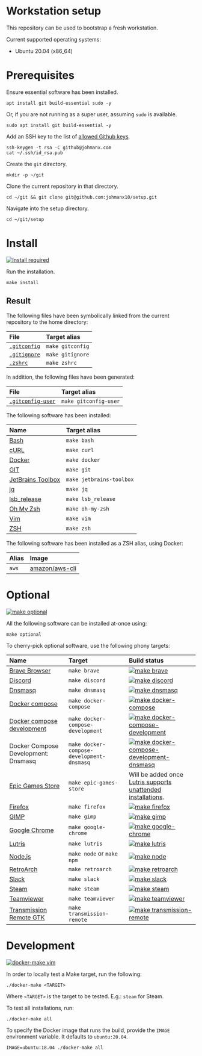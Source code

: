 # Workstation setup

This repository can be used to bootstrap a fresh workstation.

Current supported operating systems:

- Ubuntu 20.04 (x86_64)

# Prerequisites

Ensure essential software has been installed.

```
apt install git build-essential sudo -y
```

Or, if you are not running as a super user, assuming `sudo` is available.

```
sudo apt install git build-essential -y
```

Add an SSH key to the list of
[allowed Github keys](https://github.com/settings/keys).

```
ssh-keygen -t rsa -C github@johmanx.com
cat ~/.ssh/id_rsa.pub
```

Create the `git` directory.

```
mkdir -p ~/git
```

Clone the current repository in that directory.

```
cd ~/git && git clone git@github.com:johmanx10/setup.git
```

Navigate into the setup directory.

```
cd ~/git/setup
```

# Install

[![Install required](https://github.com/johmanx10/setup/workflows/make%20install/badge.svg)](https://github.com/johmanx10/setup/actions?query=workflow%3A%22make+install%22)

Run the installation.

```
make install
```

## Result

The following files have been symbolically linked from the current repository to
the home directory:

| File                                                                             | Target alias     |
|:---------------------------------------------------------------------------------|:-----------------|
| [`.gitconfig`](https://git-scm.com/book/en/v2/Customizing-Git-Git-Configuration) | `make gitconfig` |
| [`.gitignore`](https://git-scm.com/docs/gitignore)                               | `make gitignore` |
| [`.zshrc`](http://zsh.sourceforge.net/Doc/Release/Files.html#Files)              | `make zshrc`     |

In addition, the following files have been generated:

| File                                                                                  | Target alias          |
|:--------------------------------------------------------------------------------------|:----------------------|
| [`.gitconfig-user`](https://git-scm.com/book/en/v2/Customizing-Git-Git-Configuration) | `make gitconfig-user` |

The following software has been installed:

| Name                                                                                          | Target alias             |
|:----------------------------------------------------------------------------------------------|:-------------------------|
| [Bash](https://www.gnu.org/software/bash/)                                                    | `make bash`              |
| [cURL](https://curl.haxx.se/)                                                                 | `make curl`              |
| [Docker](https://www.docker.com/)                                                             | `make docker`            |
| [GIT](https://git-scm.com/)                                                                   | `make git`               |
| [JetBrains Toolbox](https://www.jetbrains.com/toolbox-app/)                                   | `make jetbrains-toolbox` |
| [jq](https://stedolan.github.io/jq/)                                                          | `make jq`                |
| [lsb_release](https://refspecs.linuxfoundation.org/LSB_3.0.0/LSB-PDA/LSB-PDA/lsbrelease.html) | `make lsb_release`       |
| [Oh My Zsh](https://ohmyz.sh/)                                                                | `make oh-my-zsh`         |
| [Vim](https://www.vim.org/)                                                                   | `make vim`               |
| [ZSH](https://www.zsh.org/)                                                                   | `make zsh`               |

The following software has been installed as a ZSH alias, using Docker:

| Alias | Image                                                     |
|:------|:----------------------------------------------------------|
| `aws` | [amazon/aws-cli](https://hub.docker.com/r/amazon/aws-cli) |

# Optional

[![make optional](https://github.com/johmanx10/setup/workflows/make%20optional/badge.svg)](https://github.com/johmanx10/setup/actions?query=workflow%3A%22make+optional%22)

All the following software can be installed at-once using:

```
make optional
```

To cherry-pick optional software, use the following phony targets:

| Name                                                                                      | Target                                    | Build status |
|:------------------------------------------------------------------------------------------|:------------------------------------------|:-------------|
| [Brave Browser](https://brave.com/)                                                       | `make brave`                              | [![make brave](https://github.com/johmanx10/setup/workflows/make%20brave/badge.svg)](https://github.com/johmanx10/setup/actions?query=workflow%3A%22make+brave%22) |
| [Discord](https://discord.com/)                                                           | `make discord`                            | [![make discord](https://github.com/johmanx10/setup/workflows/make%20discord/badge.svg)](https://github.com/johmanx10/setup/actions?query=workflow%3A%22make+discord%22) |
| [Dnsmasq](http://www.thekelleys.org.uk/dnsmasq/doc.html)                                  | `make dnsmasq`                            | [![make dnsmasq](https://github.com/johmanx10/setup/workflows/make%20dnsmasq/badge.svg)](https://github.com/johmanx10/setup/actions?query=workflow%3A%22make+dnsmasq%22) |
| [Docker compose](https://docs.docker.com/compose/)                                        | `make docker-compose`                     | [![make docker-compose](https://github.com/johmanx10/setup/workflows/make%20docker-compose/badge.svg)](https://github.com/johmanx10/setup/actions?query=workflow%3A%22make+docker-compose%22) |
| [Docker compose development](https://github.com/JeroenBoersma/docker-compose-development) | `make docker-compose-development`         | [![make docker-compose-development](https://github.com/johmanx10/setup/workflows/make%20docker-compose-development/badge.svg)](https://github.com/johmanx10/setup/actions?query=workflow%3A%22make+docker-compose-development%22) |
| Docker Compose Development: Dnsmasq                                                       | `make docker-compose-development-dnsmasq` | [![make docker-compose-development-dnsmasq](https://github.com/johmanx10/setup/workflows/make%20docker-compose-development-dnsmasq/badge.svg)](https://github.com/johmanx10/setup/actions?query=workflow%3A%22make+docker-compose-development-dnsmasq%22) |
| [Epic Games Store](https://www.epicgames.com/store/en-US/)                                | `make epic-games-store`                   | Will be added once [Lutris supports unattended installations](https://github.com/lutris/lutris/pull/3029). |
| [Firefox](https://www.mozilla.org/en-US/firefox/)                                         | `make firefox`                            | [![make firefox](https://github.com/johmanx10/setup/workflows/make%20firefox/badge.svg)](https://github.com/johmanx10/setup/actions?query=workflow%3A%22make+firefox%22) |
| [GIMP](https://www.gimp.org/)                                                             | `make gimp`                               | [![make gimp](https://github.com/johmanx10/setup/workflows/make%20gimp/badge.svg)](https://github.com/johmanx10/setup/actions?query=workflow%3A%22make+gimp%22) |
| [Google Chrome](https://www.google.com/chrome/)                                           | `make google-chrome`                      | [![make google-chrome](https://github.com/johmanx10/setup/workflows/make%20google-chrome/badge.svg)](https://github.com/johmanx10/setup/actions?query=workflow%3A%22make+google-chrome%22) |
| [Lutris](https://lutris.net/)                                                             | `make lutris`                             | [![make lutris](https://github.com/johmanx10/setup/workflows/make%20lutris/badge.svg)](https://github.com/johmanx10/setup/actions?query=workflow%3A%22make+lutris%22) |
| [Node.js](https://nodejs.org/)                                                            | `make node` or `make npm`                 | [![make node](https://github.com/johmanx10/setup/workflows/make%20node/badge.svg)](https://github.com/johmanx10/setup/actions?query=workflow%3A%22make+node%22) |
| [RetroArch](https://www.retroarch.com/)                                                   | `make retroarch`                          | [![make retroarch](https://github.com/johmanx10/setup/workflows/make%20retroarch/badge.svg)](https://github.com/johmanx10/setup/actions?query=workflow%3A%22make+retroarch%22) |
| [Slack](https://slack.com/)                                                               | `make slack`                              | [![make slack](https://github.com/johmanx10/setup/workflows/make%20slack/badge.svg)](https://github.com/johmanx10/setup/actions?query=workflow%3A%22make+slack%22) |
| [Steam](https://store.steampowered.com/)                                                  | `make steam`                              | [![make steam](https://github.com/johmanx10/setup/workflows/make%20steam/badge.svg)](https://github.com/johmanx10/setup/actions?query=workflow%3A%22make+steam%22) |
| [Teamviewer](https://www.teamviewer.com/)                                                 | `make teamviewer`                         | [![make teamviewer](https://github.com/johmanx10/setup/workflows/make%20teamviewer/badge.svg)](https://github.com/johmanx10/setup/actions?query=workflow%3A%22make+teamviewer%22) |
| [Transmission Remote GTK](https://linux.die.net/man/1/transmission-remote)                | `make transmission-remote`                | [![make transmission-remote](https://github.com/johmanx10/setup/workflows/make%20transmission-remote/badge.svg)](https://github.com/johmanx10/setup/actions?query=workflow%3A%22make+transmission-remote%22) |

# Development

[![docker-make vim](https://github.com/johmanx10/setup/workflows/docker-make%20vim/badge.svg)](https://github.com/johmanx10/setup/actions?query=workflow%3A%22docker-make+vim%22)

In order to locally test a Make target, run the following:

```
./docker-make <TARGET>
```

Where `<TARGET>` is the target to be tested. E.g.: `steam` for Steam.

To test all installations, run:

```
./docker-make all
```

To specify the Docker image that runs the build, provide the `IMAGE` environment
variable. It defaults to `ubuntu:20.04`.

```
IMAGE=ubuntu:18.04 ./docker-make all
```
